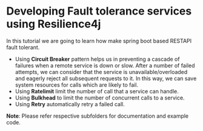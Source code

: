 # Developing Fault tolerance services using Resilience4j  
In  this tutorial we are going to learn how make spring boot based RESTAPI fault tolerant.
- Using **Circuit Breaker** pattern helps us in preventing a cascade of failures when a remote service is down or slow.
After a number of failed attempts, we can consider that the service is unavailable/overloaded and eagerly reject all
subsequent requests to it. In this way, we can save system resources for calls which are likely to fail.  
- Using **Ratelimit** limit the number of call that a service can handle.
- Using **Bulkhead** to limit the number of concurrent calls to a  service.
- Using **Retry** automatically retry a failed call. 

**Note**: Please refer respective subfolders for documentation and example code.

